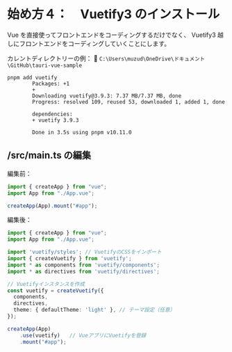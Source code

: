 # 始め方４：　Vuetify3 のインストール

Vue を直接使ってフロントエンドをコーディングするだけでなく、 Vuetify3 越しにフロントエンドをコーディングしていくことにします。  

カレントディレクトリーの例： 📁 `C:\Users\muzud\OneDrive\ドキュメント\GitHub\tauri-vue-sample`  

```shell
pnpm add vuetify
        Packages: +1
        +
        Downloading vuetify@3.9.3: 7.37 MB/7.37 MB, done
        Progress: resolved 109, reused 53, downloaded 1, added 1, done

        dependencies:
        + vuetify 3.9.3

        Done in 3.5s using pnpm v10.11.0
```

## /src/main.ts の編集

編集前：  

```ts
import { createApp } from "vue";
import App from "./App.vue";

createApp(App).mount("#app");
```

編集後：  

```ts
import { createApp } from "vue";
import App from "./App.vue";

import 'vuetify/styles'; // VuetifyのCSSをインポート
import { createVuetify } from 'vuetify';
import * as components from 'vuetify/components';
import * as directives from 'vuetify/directives';

// Vuetifyインスタンスを作成
const vuetify = createVuetify({
  components,
  directives,
  theme: { defaultTheme: 'light' }, // テーマ設定（任意）
});

createApp(App)
    .use(vuetify)   // VueアプリにVuetifyを登録
    .mount("#app");
```
